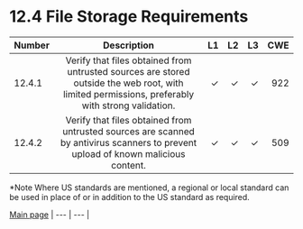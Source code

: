 # 12.4 File Storage Requirements

| Number       | Description     | L1    		| L2         | L3 		   | CWE		|
| :------------- | :----------: | -----------: | -----------:|-----------:| -----------:|
| 12.4.1 | Verify that files obtained from untrusted sources are stored outside the web root, with limited permissions, preferably with strong validation.| ✓   | ✓   | ✓   | 922 |
| 12.4.2 | Verify that files obtained from untrusted sources are scanned by antivirus scanners to prevent upload of known malicious content.| ✓   | ✓   | ✓   | 509 |


*Note
Where US standards are mentioned, a regional or local standard can be used in place of or in addition to the US standard as required.

[Main page](../README.md) 
| --- | --- |
